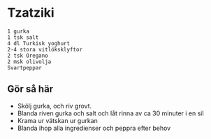 # Tzatziki
```
1 gurka
1 tsk salt
4 dl Turkisk yoghurt
2-4 stora vitlöksklyftor
2 tsk Oregano
2 msk olivolja
Svartpeppar
```

## Gör så här
* Skölj gurka, och riv grovt.
* Blanda riven gurka och salt och låt rinna av ca 30 minuter i en sil
* Krama ur vätskan ur gurkan
* Blanda ihop alla ingredienser och peppra efter behov
